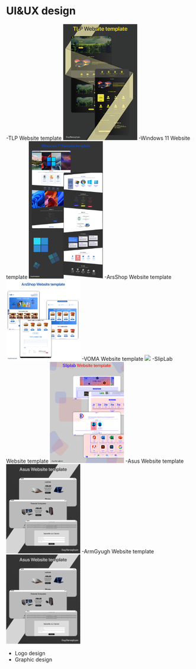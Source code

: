 # UI&UX design
-TLP Website template
<img style="width:200px" src="./img/website Design/tlp web.png">
-Windows 11 Website template
<img style="width:200px" src="./img/website Design/win11 web.png">
-ArsShop Website template
<img style="width:200px" src="./img/website Design/arsshop web.png">
-VOMA Website template
<img style="width:200px" src="./img/website Design/Voma web.png">
-SlipLab Website template
<img style="width:200px" src="./img/website Design/Sliplab web.png">
-Asus Website template
<img style="width:200px" src="./img/website Design/Asus web.png">
-ArmGyugh Website template
<img style="width:200px" src="./img/website Design/Asus web.png">
- Logo design
- Graphic design
